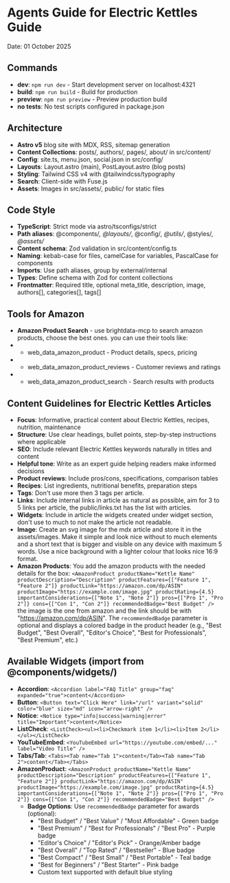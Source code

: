 # Agents Guide for Electric Kettles Guide

Date: 01 October 2025

## Commands

- **dev**: `npm run dev` - Start development server on localhost:4321
- **build**: `npm run build` - Build for production
- **preview**: `npm run preview` - Preview production build
- **no tests**: No test scripts configured in package.json

## Architecture

- **Astro v5** blog site with MDX, RSS, sitemap generation
- **Content Collections**: posts/, authors/, pages/, about/ in src/content/
- **Config**: site.ts, menu.json, social.json in src/config/
- **Layouts**: Layout.astro (main), PostLayout.astro (blog posts)
- **Styling**: Tailwind CSS v4 with @tailwindcss/typography
- **Search**: Client-side with Fuse.js
- **Assets**: Images in src/assets/, public/ for static files

## Code Style

- **TypeScript**: Strict mode via astro/tsconfigs/strict
- **Path aliases**: @components/_, @layouts/_, @config/_, @utils/_, @styles/_, @assets/_
- **Content schema**: Zod validation in src/content/config.ts
- **Naming**: kebab-case for files, camelCase for variables, PascalCase for components
- **Imports**: Use path aliases, group by external/internal
- **Types**: Define schema with Zod for content collections
- **Frontmatter**: Required title, optional meta_title, description, image, authors[], categories[], tags[]

## Tools for Amazon

- **Amazon Product Search** - use brightdata-mcp to search amazon products, choose the best ones. you can use their tools like:
- - web_data_amazon_product - Product details, specs, pricing
- - web_data_amazon_product_reviews - Customer reviews and ratings
- - web_data_amazon_product_search - Search results with products

## Content Guidelines for Electric Kettles Articles

- **Focus**: Informative, practical content about Electric Kettles, recipes, nutrition, maintenance
- **Structure**: Use clear headings, bullet points, step-by-step instructions where applicable
- **SEO**: Include relevant Electric Kettles keywords naturally in titles and content
- **Helpful tone**: Write as an expert guide helping readers make informed decisions
- **Product reviews**: Include pros/cons, specifications, comparison tables
- **Recipes**: List ingredients, nutritional benefits, preparation steps
- **Tags**: Don't use more then 3 tags per article.
- **Links**: Include internal links in article as natural as possible, aim for 3 to 5 links per article, the public/links.txt has the list with articles.
- **Widgets**: Include in article the widgets created under widget section, don't use to much to not make the article not readable.
- **Image**: Create an svg image for the mdx article and store it in the assets/images. Make it simple and look nice without to much elements and a short text that is bigger and visible on any device with maximum 5 words. Use a nice background with a lighter colour that looks nice 16:9 format.
- **Amazon Products**: You add the amazon products with the needed details for the box: `<AmazonProduct productName="Kettle Name" productDescription="Description" productFeatures={["Feature 1", "Feature 2"]} productLink="https://amazon.com/dp/ASIN" productImage="https://example.com/image.jpg" productRating={4.5} importantConsiderations={["Note 1", "Note 2"]} pros={["Pro 1", "Pro 2"]} cons={["Con 1", "Con 2"]} recommendedBadge="Best Budget" />` the image is the one from amazon and the link should be with "https://amazon.com/dp/ASIN". The `recommendedBadge` parameter is optional and displays a colored badge in the product header (e.g., "Best Budget", "Best Overall", "Editor's Choice", "Best for Professionals", "Best Premium", etc.)


## Available Widgets (import from @components/widgets/)

- **Accordion**: `<Accordion label="FAQ Title" group="faq" expanded="true">content</Accordion>`
- **Button**: `<Button text="Click Here" link="/url" variant="solid" color="blue" size="md" icon="arrow-right" />`
- **Notice**: `<Notice type="info|success|warning|error" title="Important">content</Notice>`
- **ListCheck**: `<ListCheck><ul><li>Checkmark item 1</li><li>Item 2</li></ul></ListCheck>`
- **YouTubeEmbed**: `<YouTubeEmbed url="https://youtube.com/embed/..." label="Video Title" />`
- **Tabs/Tab**: `<Tabs><Tab name="Tab 1">content</Tab><Tab name="Tab 2">content</Tab></Tabs>`
- **AmazonProduct**: `<AmazonProduct productName="Kettle Name" productDescription="Description" productFeatures={["Feature 1", "Feature 2"]} productLink="https://amazon.com/dp/ASIN" productImage="https://example.com/image.jpg" productRating={4.5} importantConsiderations={["Note 1", "Note 2"]} pros={["Pro 1", "Pro 2"]} cons={["Con 1", "Con 2"]} recommendedBadge="Best Budget" />`
  - **Badge Options**: Use `recommendedBadge` parameter for awards (optional):
    - "Best Budget" / "Best Value" / "Most Affordable" - Green badge
    - "Best Premium" / "Best for Professionals" / "Best Pro" - Purple badge
    - "Editor's Choice" / "Editor's Pick" - Orange/Amber badge
    - "Best Overall" / "Top Rated" / "Bestseller" - Blue badge
    - "Best Compact" / "Best Small" / "Best Portable" - Teal badge
    - "Best for Beginners" / "Best Starter" - Pink badge
    - Custom text supported with default blue styling
